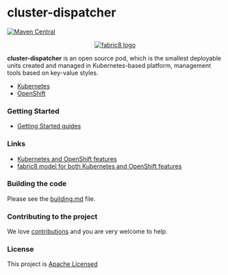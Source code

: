 cluster-dispatcher
=======

[![Maven Central](https://maven-badges.herokuapp.com/maven-central/io.fabric8/fabric8-project/badge.svg?style=flat-square)](https://maven-badges.herokuapp.com/maven-central/io.fabric8/fabric8-project/)

<p align="center">
  <a href="https://github.com/is-dream/cluster-dispatcher">
  	<img src="https://avatars1.githubusercontent.com/u/19262176?s=200&v=4" alt="fabric8 logo"/>
  </a>
</p>

<b>cluster-dispatcher</b> is an open source pod, which is the smallest deployable units created and managed in Kubernetes-based platform, management tools based on key-value styles.

* <a href="http://kubernetes.io/">Kubernetes</a>
* <a href="http://https://www.openshift.com/">OpenShift</a>

### Getting Started

* [Getting Started guides](http://fabric8.io/guide/getStarted.html)


### Links

* [Kubernetes and OpenShift features](docs/yaml-kinds.md)
* [fabric8 model for both Kubernetes and OpenShift features](docs/kind-models.md) 

### Building the code

Please see the [building.md](docs/building.md) file.

### Contributing to the project

We love [contributions](docs/contributing.md) and you are very welcome to help.

### License

This project is [Apache Licensed](license.txt)
